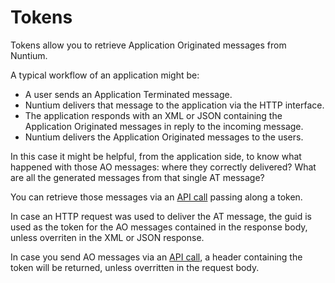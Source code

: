 # Tokens #

Tokens allow you to retrieve Application Originated messages from Nuntium.

A typical workflow of an application might be:
  * A user sends an Application Terminated message.
  * Nuntium delivers that message to the application via the HTTP interface.
  * The application responds with an XML or JSON containing the Application Originated messages in reply to the incoming message.
  * Nuntium delivers the Application Originated messages to the users.

In this case it might be helpful, from the application side, to know what happened with those AO messages: where they correctly delivered? What are all the generated messages from that single AT message?

You can retrieve those messages via an [API call](API#Get_Application_Originated_messages.md) passing along a token.

In case an HTTP request was used to deliver the AT message, the guid is used as the token for the AO messages contained in the response body, unless overriten in the XML or JSON response.

In case  you send AO messages via an [API call](API#Send_an_Application_Originated_message.md), a header containing the token will be returned, unless overritten in the request body.